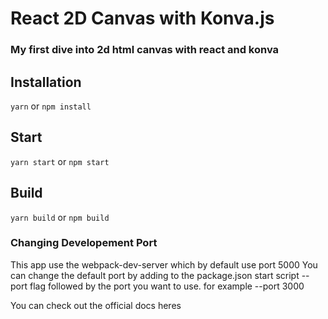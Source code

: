 # React 2D Canvas with Konva.js <br />

### My first dive into 2d html canvas with react and konva

## Installation <br />

`yarn`
or
`npm install`

## Start <br />

`yarn start`
or
`npm start`

## Build <br />

`yarn build`
or
`npm build`

### Changing Developement Port <br />

This app use the webpack-dev-server which by default use port 5000
You can change the default port by adding to the package.json start script --port flag followed by the port you want to use. for example --port 3000

You can check out the official docs heres
